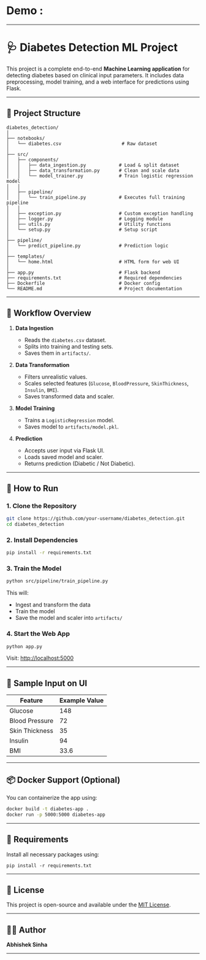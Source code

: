 # Demo : 
---

# 🩺 Diabetes Detection ML Project

This project is a complete end-to-end **Machine Learning application** for detecting diabetes based on clinical input parameters. It includes data preprocessing, model training, and a web interface for predictions using Flask.

---

## 📁 Project Structure

```
diabetes_detection/
│
├── notebooks/
│   └── diabetes.csv                      # Raw dataset
│
├── src/
│   ├── components/
│   │   ├── data_ingestion.py            # Load & split dataset
│   │   ├── data_transformation.py       # Clean and scale data
│   │   └── model_trainer.py             # Train logistic regression model
│   │
│   ├── pipeline/
│   │   └── train_pipeline.py            # Executes full training pipeline
│   │
│   ├── exception.py                     # Custom exception handling
│   ├── logger.py                        # Logging module
│   ├── utils.py                         # Utility functions
│   └── setup.py                         # Setup script
│
├── pipeline/
│   └── predict_pipeline.py              # Prediction logic
│
├── templates/
│   └── home.html                        # HTML form for web UI
│
├── app.py                               # Flask backend
├── requirements.txt                     # Required dependencies
├── Dockerfile                           # Docker config
└── README.md                            # Project documentation
```

---

## 🧠 Workflow Overview

1. **Data Ingestion**

   * Reads the `diabetes.csv` dataset.
   * Splits into training and testing sets.
   * Saves them in `artifacts/`.

2. **Data Transformation**

   * Filters unrealistic values.
   * Scales selected features (`Glucose`, `BloodPressure`, `SkinThickness`, `Insulin`, `BMI`).
   * Saves transformed data and scaler.

3. **Model Training**

   * Trains a `LogisticRegression` model.
   * Saves model to `artifacts/model.pkl`.

4. **Prediction**

   * Accepts user input via Flask UI.
   * Loads saved model and scaler.
   * Returns prediction (Diabetic / Not Diabetic).

---

## 🚀 How to Run

### 1. Clone the Repository

```bash
git clone https://github.com/your-username/diabetes_detection.git
cd diabetes_detection
```

### 2. Install Dependencies

```bash
pip install -r requirements.txt
```

### 3. Train the Model

```bash
python src/pipeline/train_pipeline.py
```

This will:

* Ingest and transform the data
* Train the model
* Save the model and scaler into `artifacts/`

### 4. Start the Web App

```bash
python app.py
```

Visit: [http://localhost:5000](http://localhost:5000)

---

## 🧪 Sample Input on UI

| Feature        | Example Value |
| -------------- | ------------- |
| Glucose        | 148           |
| Blood Pressure | 72            |
| Skin Thickness | 35            |
| Insulin        | 94            |
| BMI            | 33.6          |

---

## 📦 Docker Support (Optional)

You can containerize the app using:

```bash
docker build -t diabetes-app .
docker run -p 5000:5000 diabetes-app
```

---

## 📄 Requirements

Install all necessary packages using:

```
pip install -r requirements.txt
```

---

## 📑 License

This project is open-source and available under the [MIT License](LICENSE).

---

## 🙋‍♂️ Author

**Abhishek Sinha**

---


